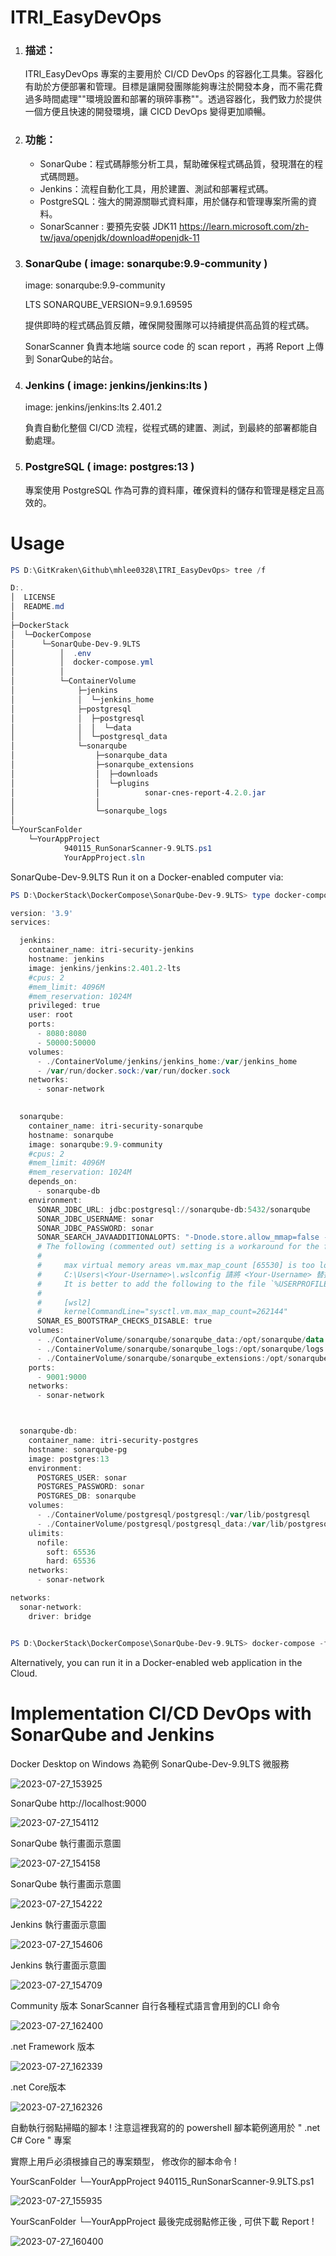 # ITRI_EasyDevOps

1. ### 描述：

   ITRI_EasyDevOps 專案的主要用於 CI/CD DevOps 的容器化工具集。容器化有助於方便部署和管理。目標是讓開發團隊能夠專注於開發本身，而不需花費過多時間處理""環境設置和部署的瑣碎事務""。透過容器化，我們致力於提供一個方便且快速的開發環境，讓 CICD DevOps 變得更加順暢。

2. ### 功能：

   - SonarQube：程式碼靜態分析工具，幫助確保程式碼品質，發現潛在的程式碼問題。
   - Jenkins：流程自動化工具，用於建置、測試和部署程式碼。
   - PostgreSQL：強大的開源關聯式資料庫，用於儲存和管理專案所需的資料。
   - SonarScanner : 要預先安裝 JDK11  https://learn.microsoft.com/zh-tw/java/openjdk/download#openjdk-11

3. ### SonarQube ( image: sonarqube:9.9-community )

   image: sonarqube:9.9-community  

   LTS SONARQUBE_VERSION=9.9.1.69595 

   提供即時的程式碼品質反饋，確保開發團隊可以持續提供高品質的程式碼。

   SonarScanner 負責本地端 source code 的 scan report ，再將 Report 上傳到 SonarQube的站台。 

4. ### Jenkins ( image: jenkins/jenkins:lts )

   image: jenkins/jenkins:lts 2.401.2

   負責自動化整個 CI/CD 流程，從程式碼的建置、測試，到最終的部署都能自動處理。

5. ### PostgreSQL ( image: postgres:13 )

   專案使用 PostgreSQL 作為可靠的資料庫，確保資料的儲存和管理是穩定且高效的。




# Usage

```powershell
PS D:\GitKraken\Github\mhlee0328\ITRI_EasyDevOps> tree /f

D:.
│  LICENSE
│  README.md
│
├─DockerStack
│  └─DockerCompose
│      └─SonarQube-Dev-9.9LTS
│          │  .env
│          │  docker-compose.yml
│          │
│          └─ContainerVolume
│              ├─jenkins
│              │  └─jenkins_home
│              ├─postgresql
│              │  ├─postgresql
│              │  │  └─data
│              │  └─postgresql_data
│              └─sonarqube
│                  ├─sonarqube_data
│                  ├─sonarqube_extensions
│                  │  ├─downloads
│                  │  └─plugins
│                  │          sonar-cnes-report-4.2.0.jar
│                  │
│                  └─sonarqube_logs
│
└─YourScanFolder
    └─YourAppProject
            940115_RunSonarScanner-9.9LTS.ps1
            YourAppProject.sln
```

SonarQube-Dev-9.9LTS Run it on a Docker-enabled computer via: 

```powershell
PS D:\DockerStack\DockerCompose\SonarQube-Dev-9.9LTS> type docker-compose.yml

version: '3.9'
services:

  jenkins:
    container_name: itri-security-jenkins
    hostname: jenkins
    image: jenkins/jenkins:2.401.2-lts
    #cpus: 2
    #mem_limit: 4096M
    #mem_reservation: 1024M
    privileged: true
    user: root
    ports:
      - 8080:8080
      - 50000:50000
    volumes:
      - ./ContainerVolume/jenkins/jenkins_home:/var/jenkins_home
      - /var/run/docker.sock:/var/run/docker.sock
    networks:
      - sonar-network

  
  sonarqube:
    container_name: itri-security-sonarqube
    hostname: sonarqube
    image: sonarqube:9.9-community
    #cpus: 2
    #mem_limit: 4096M
    #mem_reservation: 1024M
    depends_on:
      - sonarqube-db
    environment:
      SONAR_JDBC_URL: jdbc:postgresql://sonarqube-db:5432/sonarqube
      SONAR_JDBC_USERNAME: sonar
      SONAR_JDBC_PASSWORD: sonar
      SONAR_SEARCH_JAVAADDITIONALOPTS: "-Dnode.store.allow_mmap=false -Dbootstrap.system_call_filter=false"
      # The following (commented out) setting is a workaround for the following error:
      #
      #     max virtual memory areas vm.max_map_count [65530] is too low, increase to at least [262144]
      #     C:\Users\<Your-Username>\.wslconfig 請將 <Your-Username> 替換為您的 Windows 11 使用者名稱。
      #     It is better to add the following to the file `%USERPROFILE%\.wslconfig` on Windows instead:
      #
      #     [wsl2]
      #     kernelCommandLine="sysctl.vm.max_map_count=262144"
      SONAR_ES_BOOTSTRAP_CHECKS_DISABLE: true
    volumes:
      - ./ContainerVolume/sonarqube/sonarqube_data:/opt/sonarqube/data
      - ./ContainerVolume/sonarqube/sonarqube_logs:/opt/sonarqube/logs
      - ./ContainerVolume/sonarqube/sonarqube_extensions:/opt/sonarqube/extensions
    ports:
      - 9001:9000
    networks:
      - sonar-network



  sonarqube-db:
    container_name: itri-security-postgres
    hostname: sonarqube-pg
    image: postgres:13
    environment:
      POSTGRES_USER: sonar
      POSTGRES_PASSWORD: sonar
      POSTGRES_DB: sonarqube
    volumes:
      - ./ContainerVolume/postgresql/postgresql:/var/lib/postgresql 
      - ./ContainerVolume/postgresql/postgresql_data:/var/lib/postgresql/data
    ulimits:
      nofile:
        soft: 65536
        hard: 65536
    networks:
      - sonar-network

networks:
  sonar-network:
    driver: bridge


PS D:\DockerStack\DockerCompose\SonarQube-Dev-9.9LTS> docker-compose -f up 
```

Alternatively, you can run it in a Docker-enabled web application in the Cloud.



# Implementation CI/CD DevOps with SonarQube and Jenkins

Docker Desktop on Windows 為範例  SonarQube-Dev-9.9LTS 微服務

![2023-07-27_153925](./res/2023-07-27_153925.png)



SonarQube http://localhost:9000

![2023-07-27_154112](./res/2023-07-27_154112.png)



SonarQube 執行畫面示意圖

![2023-07-27_154158](./res/2023-07-27_154158.png)



SonarQube 執行畫面示意圖

![2023-07-27_154222](./res/2023-07-27_154222.png)



Jenkins  執行畫面示意圖

![2023-07-27_154606](./res/2023-07-27_154606.png)

Jenkins  執行畫面示意圖

![2023-07-27_154709](./res/2023-07-27_154709.png)



Community 版本  SonarScanner 自行各種程式語言會用到的CLI 命令

![2023-07-27_162400](./res/2023-07-27_162400.png)



.net Framework 版本

![2023-07-27_162339](./res/2023-07-27_162339.png)



.net Core版本

![2023-07-27_162326](./res/2023-07-27_162326.png)

自動執行弱點掃瞄的腳本 !  注意這裡我寫的的 powershell 腳本範例適用於 " .net C# Core " 專案 

實際上用戶必須根據自己的專案類型， 修改你的腳本命令 ! 

YourScanFolder
    └─YourAppProject
            940115_RunSonarScanner-9.9LTS.ps1

![2023-07-27_155935](./res/2023-07-27_155935.png)



YourScanFolder
    └─YourAppProject 最後完成弱點修正後 , 可供下載 Report ! 

![2023-07-27_160400](./res/2023-07-27_160400.png)